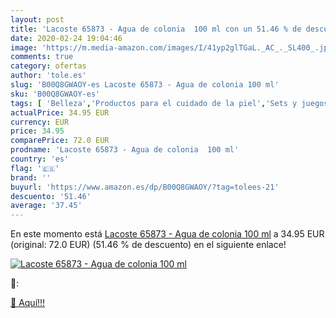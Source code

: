 ```yaml
---
layout: post
title: 'Lacoste 65873 - Agua de colonia  100 ml con un 51.46 % de descuento'
date: 2020-02-24 19:04:46
image: 'https://m.media-amazon.com/images/I/41yp2glTGaL._AC_._SL400_.jpg'
comments: true
category: ofertas
author: 'tole.es'
slug: 'B00Q8GWAOY-es Lacoste 65873 - Agua de colonia 100 ml'
sku: 'B00Q8GWAOY-es'
tags: [ 'Belleza','Productos para el cuidado de la piel','Sets y juegos para el cuidado de la piel','agua','colonia','de', ]
actualPrice: 34.95 EUR
currency: EUR
price: 34.95
comparePrice: 72.0 EUR
prodname: 'Lacoste 65873 - Agua de colonia  100 ml'
country: 'es'
flag: '🇪🇸'
brand: ''
buyurl: 'https://www.amazon.es/dp/B00Q8GWAOY/?tag=tolees-21'
descuento: '51.46'
average: '37.45'
---
```


En este momento está [Lacoste 65873 - Agua de colonia  100 ml](https://www.amazon.es/dp/B00Q8GWAOY/?tag=tolees-21) a 34.95 EUR (original: 72.0 EUR) (51.46 %  de descuento) en el siguiente enlace!

[![Lacoste 65873 - Agua de colonia  100 ml](https://m.media-amazon.com/images/I/41yp2glTGaL._AC_._SL400_.jpg)](https://www.amazon.es/dp/B00Q8GWAOY/?tag=tolees-21)

🔎:


[🛒 Aquí!!!](https://www.amazon.es/dp/B00Q8GWAOY/?tag=tolees-21)
